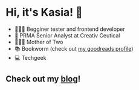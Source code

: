 # Hi, it's Kasia! 👋

- 👩🏻‍💻 Begginer tester and frontend developer
- 💊 PRMA Senior Analyst at Creativ Ceutical 
- 👩‍👧‍👧 Mother of Two 
- 📚 Bookworm (check out [my goodreads profile](https://www.goodreads.com/user/show/128795104-katarzyna-maciejewska))
- 💻 Techgeek 

## Check out my [blog](https://kasiamaciejewska.pl/)!
